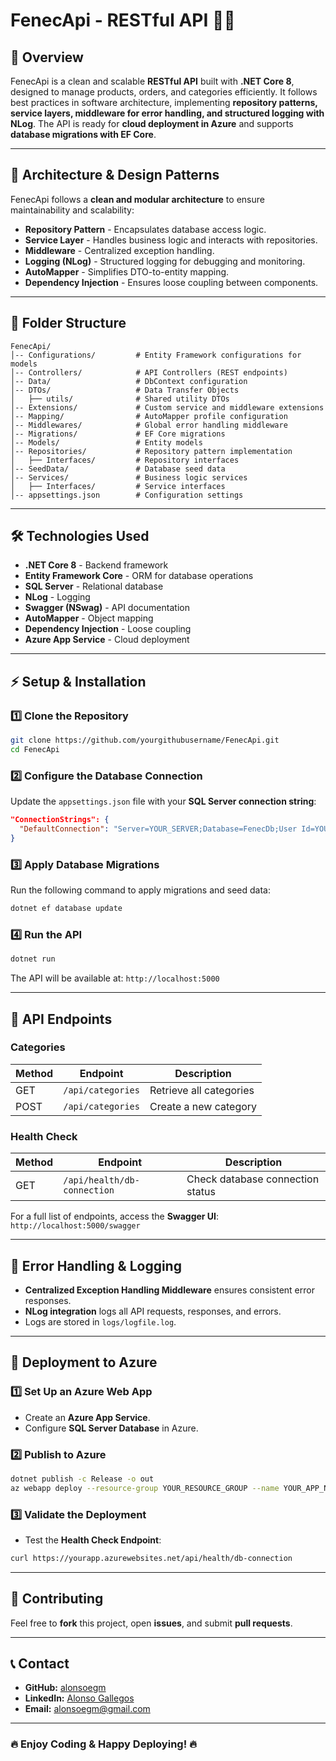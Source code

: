 # **FenecApi - RESTful API** 🚀🔥

## **📌 Overview**
FenecApi is a clean and scalable **RESTful API** built with **.NET Core 8**, designed to manage products, orders, and categories efficiently. It follows best practices in software architecture, implementing **repository patterns, service layers, middleware for error handling, and structured logging with NLog**. The API is ready for **cloud deployment in Azure** and supports **database migrations with EF Core**.

---

## **📐 Architecture & Design Patterns**
FenecApi follows a **clean and modular architecture** to ensure maintainability and scalability:

- **Repository Pattern** - Encapsulates database access logic.
- **Service Layer** - Handles business logic and interacts with repositories.
- **Middleware** - Centralized exception handling.
- **Logging (NLog)** - Structured logging for debugging and monitoring.
- **AutoMapper** - Simplifies DTO-to-entity mapping.
- **Dependency Injection** - Ensures loose coupling between components.

---

## **📁 Folder Structure**
```
FenecApi/
│-- Configurations/         # Entity Framework configurations for models
│-- Controllers/            # API Controllers (REST endpoints)
│-- Data/                   # DbContext configuration
│-- DTOs/                   # Data Transfer Objects
│   ├── utils/              # Shared utility DTOs
│-- Extensions/             # Custom service and middleware extensions
│-- Mapping/                # AutoMapper profile configuration
│-- Middlewares/            # Global error handling middleware
│-- Migrations/             # EF Core migrations
│-- Models/                 # Entity models
│-- Repositories/           # Repository pattern implementation
│   ├── Interfaces/         # Repository interfaces
│-- SeedData/               # Database seed data
│-- Services/               # Business logic services
│   ├── Interfaces/         # Service interfaces
│-- appsettings.json        # Configuration settings
```
---

## **🛠 Technologies Used**
- **.NET Core 8** - Backend framework
- **Entity Framework Core** - ORM for database operations
- **SQL Server** - Relational database
- **NLog** - Logging
- **Swagger (NSwag)** - API documentation
- **AutoMapper** - Object mapping
- **Dependency Injection** - Loose coupling
- **Azure App Service** - Cloud deployment

---

## **⚡ Setup & Installation**
### **1️⃣ Clone the Repository**
```bash
git clone https://github.com/yourgithubusername/FenecApi.git
cd FenecApi
```

### **2️⃣ Configure the Database Connection**
Update the `appsettings.json` file with your **SQL Server connection string**:
```json
"ConnectionStrings": {
  "DefaultConnection": "Server=YOUR_SERVER;Database=FenecDb;User Id=YOUR_USER;Password=YOUR_PASSWORD;"
}
```

### **3️⃣ Apply Database Migrations**
Run the following command to apply migrations and seed data:
```bash
dotnet ef database update
```

### **4️⃣ Run the API**
```bash
dotnet run
```
The API will be available at: `http://localhost:5000`

---

## **📡 API Endpoints**
### **Categories**
| Method | Endpoint            | Description                        |
|--------|--------------------|------------------------------------|
| GET    | `/api/categories`  | Retrieve all categories           |
| POST   | `/api/categories`  | Create a new category             |

### **Health Check**
| Method | Endpoint                 | Description                          |
|--------|-------------------------|--------------------------------------|
| GET    | `/api/health/db-connection` | Check database connection status    |

For a full list of endpoints, access the **Swagger UI**: `http://localhost:5000/swagger`

---

## **🔹 Error Handling & Logging**
- **Centralized Exception Handling Middleware** ensures consistent error responses.
- **NLog integration** logs all API requests, responses, and errors.
- Logs are stored in `logs/logfile.log`.

---

## **🚀 Deployment to Azure**
### **1️⃣ Set Up an Azure Web App**
- Create an **Azure App Service**.
- Configure **SQL Server Database** in Azure.

### **2️⃣ Publish to Azure**
```bash
dotnet publish -c Release -o out
az webapp deploy --resource-group YOUR_RESOURCE_GROUP --name YOUR_APP_NAME --src-path out/
```

### **3️⃣ Validate the Deployment**
- Test the **Health Check Endpoint**:
```bash
curl https://yourapp.azurewebsites.net/api/health/db-connection
```

---

## **👥 Contributing**
Feel free to **fork** this project, open **issues**, and submit **pull requests**.

---

## **📞 Contact**
- **GitHub:** [alonsoegm](https://github.com/alonsoegm)
- **LinkedIn:** [Alonso Gallegos](https://linkedin.com/in/alonsogallegosmesen)
- **Email:** alonsoegm@gmail.com

---

### 🔥 **Enjoy Coding & Happy Deploying!** 🔥

